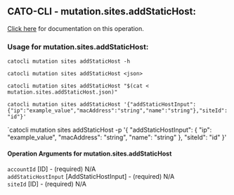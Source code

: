 
## CATO-CLI - mutation.sites.addStaticHost:
[Click here](https://api.catonetworks.com/documentation/#mutation-mutation.sites.addStaticHost) for documentation on this operation.

### Usage for mutation.sites.addStaticHost:

`catocli mutation sites addStaticHost -h`

`catocli mutation sites addStaticHost <json>`

`catocli mutation sites addStaticHost "$(cat < mutation.sites.addStaticHost.json)"`

`catocli mutation sites addStaticHost '{"addStaticHostInput":{"ip":"example_value","macAddress":"string","name":"string"},"siteId":"id"}'`

`catocli mutation sites addStaticHost -p '{
    "addStaticHostInput": {
        "ip": "example_value",
        "macAddress": "string",
        "name": "string"
    },
    "siteId": "id"
}'


#### Operation Arguments for mutation.sites.addStaticHost ####

`accountId` [ID] - (required) N/A    
`addStaticHostInput` [AddStaticHostInput] - (required) N/A    
`siteId` [ID] - (required) N/A    
